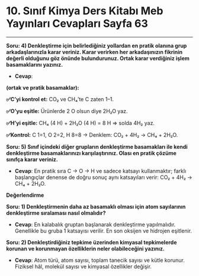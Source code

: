 # 10. Sınıf Kimya Ders Kitabı Meb Yayınları Cevapları Sayfa 63

---

**Soru: 4) Denkleştirme için belirlediğiniz yollardan en pratik olanına grup arkadaşlarınızla karar veriniz. Karar verirken her arkadaşınızın fikrinin değerli olduğunu göz önünde bulundurunuz. Ortak karar verdiğiniz işlem basamaklarını yazınız.**

-   **Cevap**:

**(ortak ve pratik basamaklar):**

**✅C’yi kontrol et:** CO₂ ve CH₄’te C zaten 1–1.

**✅O’yu eşitle:** Ürünlerde 2 O olsun diye 2H₂O yaz.

**✅H’yi eşitle:** CH₄ (4 H) + 2H₂O (4 H) = 8 H ⇒ solda 4H₂ yaz.

**✅Kontrol:** C 1=1, O 2=2, H 8=8 → Denklem: CO₂ + 4H₂ → CH₄ + 2H₂O.

**Soru: 5) Sınıf içindeki diğer grupların denkleştirme basamakları ile kendi denkleştirme basamaklarınızı karşılaştırınız. Olası en pratik çözüme sınıfça karar veriniz.**

-   **Cevap**: En pratik sıra C → O → H ve sadece katsayı kullanmaktır; farklı başlangıçlar denense de doğru sonuç aynı katsayıları verir: CO₂ + 4H₂ → CH₄ + 2H₂O.

**Değerlendirme**

**Soru: 1) Denkleştirmenin daha az basamaklı olması için atom sayılarının denkleştirme sıralaması nasıl olmalıdır?**

-   **Cevap**: En kalabalık gruptan başlanarak denkleştirme yapılmalıdır. Genellikle bu gruba 1 katsayısı verilir. En son oksijen ve hidrojen eşitlenir.

**Soru: 2) Denkleştirdiğiniz tepkime üzerinden kimyasal tepkimelerde korunan ve korunmayan özelliklerin neler olabileceğini yazınız.**

-   **Cevap**: Atom türü, atom sayısı, toplam tanecik sayısı ve kütle korunur. Fiziksel hâl, molekül sayısı ve kimyasal özellikler değişir.